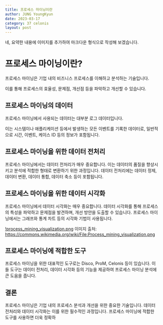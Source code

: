 ```yaml
---
title: 프로세스 마이닝이란
author: JUNG YoungKyun
date: 2023-03-17
category: 37 celonis
layout: post
---
```


<p>네, 요약한 내용에 이미지를 추가하여 마크다운 형식으로 작성해 보겠습니다.</p>

# 프로세스 마이닝이란?

프로세스 마이닝은 기업 내의 비즈니스 프로세스를 이해하고 분석하는 기술입니다. 

이를 통해 프로세스의 효율성, 문제점, 개선점 등을 파악하고 개선할 수 있습니다.

## 프로세스 마이닝의 데이터

프로세스 마이닝에서 사용되는 데이터는 대부분 로그 데이터입니다. 

이는 시스템이나 애플리케이션 등에서 발생하는 모든 이벤트를 기록한 데이터로, 일반적으로 시간, 이벤트, 케이스 ID 등의 정보가 포함됩니다.

## 프로세스 마이닝을 위한 데이터 전처리

프로세스 마이닝에서는 데이터 전처리가 매우 중요합니다. 
이는 데이터의 품질을 향상시키고 분석에 적합한 형태로 변환하기 위한 과정입니다. 
데이터 전처리에는 데이터 정제, 데이터 변환, 데이터 통합, 데이터 축소 등이 포함됩니다.

## 프로세스 마이닝을 위한 데이터 시각화

프로세스 마이닝에서 데이터 시각화는 매우 중요합니다. 
데이터 시각화를 통해 프로세스의 특성을 파악하고 문제점을 발견하며, 개선 방안을 도출할 수 있습니다. 
프로세스 마이닝에서는 그래프와 통계 차트 등의 시각화 기법이 사용됩니다.

[!process_mining_visualization.png](https://user-images.githubusercontent.com/88097569/139090889-0458b3f3-3ab3-4bdf-8c1b-6da29c6f9c10.png)
이미지 출처: <a href="https://commons.wikimedia.org/wiki/File:Process_mining_visualization.png" target="_new">
https://commons.wikimedia.org/wiki/File:Process_mining_visualization.png</a>

## 프로세스 마이닝에 적합한 도구

프로세스 마이닝을 위한 대표적인 도구로는 Disco, ProM, Celonis 등이 있습니다. 
이들 도구는 데이터 전처리, 데이터 시각화 등의 기능을 제공하여 프로세스 마이닝 분석에 큰 도움을 줍니다.

## 결론

프로세스 마이닝은 기업 내의 프로세스 분석과 개선을 위한 중요한 기술입니다. 
데이터 전처리와 데이터 시각화는 이를 위한 필수적인 과정입니다. 
프로세스 마이닝에 적합한 도구를 사용하면 더욱 정확하</p>
